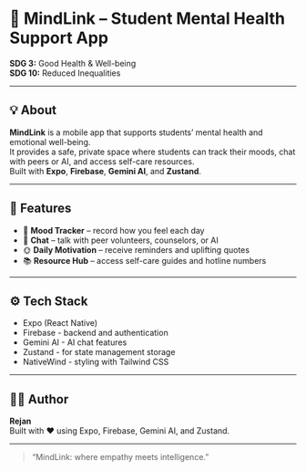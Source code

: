 # 🧠 MindLink – Student Mental Health Support App

**SDG 3:** Good Health & Well-being  
**SDG 10:** Reduced Inequalities  

---

## 💡 About
**MindLink** is a mobile app that supports students’ mental health and emotional well-being.  
It provides a safe, private space where students can track their moods, chat with peers or AI, and access self-care resources.  
Built with **Expo**, **Firebase**, **Gemini AI**, and **Zustand**.

---

## 📱 Features
- 🩵 **Mood Tracker** – record how you feel each day  
- 💬 **Chat** – talk with peer volunteers, counselors, or AI  
- 🌞 **Daily Motivation** – receive reminders and uplifting quotes  
- 📚 **Resource Hub** – access self-care guides and hotline numbers  

---

## ⚙️ Tech Stack
- Expo (React Native)  
- Firebase - backend and authentication
- Gemini AI  - AI chat features  
- Zustand  - for state management storage
- NativeWind  - styling with Tailwind CSS

---

## 👨‍💻 Author
**Rejan**  
Built with ❤️ using Expo, Firebase, Gemini AI, and Zustand.

---

> “MindLink: where empathy meets intelligence.”
